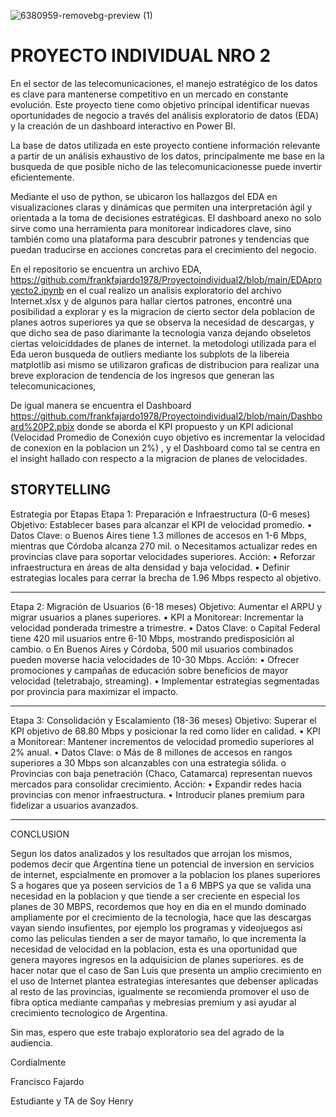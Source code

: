 


![6380959-removebg-preview (1)](https://github.com/user-attachments/assets/cc45eeb2-37ea-4ad1-b2c0-cac0f2cafb5a)



# PROYECTO INDIVIDUAL NRO 2

En el sector de las telecomunicaciones, el manejo estratégico de los datos es clave para mantenerse competitivo en un mercado en constante evolución. Este proyecto tiene como objetivo principal identificar nuevas oportunidades de negocio a través del análisis exploratorio de datos (EDA) y la creación de un dashboard interactivo en Power BI.

La base de datos utilizada en este proyecto contiene información relevante a partir de un análisis exhaustivo de los datos, principalmente me base en la busqueda de que posible nicho de las telecomunicacionesse puede invertir eficientemente.

Mediante el uso de python, se ubicaron los hallazgos del EDA en visualizaciones claras y dinámicas que permiten una interpretación ágil y orientada a la toma de decisiones estratégicas. El dashboard anexo no solo sirve como una herramienta para monitorear indicadores clave, sino también como una plataforma para descubrir patrones y tendencias que puedan traducirse en acciones concretas para el crecimiento del negocio.

En el repositorio se encuentra un archivo EDA, https://github.com/frankfajardo1978/Proyectoindividual2/blob/main/EDAproyecto2.ipynb en el cual realizo un analisis exploratorio del archivo Internet.xlsx y de algunos para hallar ciertos patrones, encontré una posibilidad a explorar y es la migracion de cierto sector dela poblacion de planes aotros superiores ya que se observa la necesidad de descargas, y que dicho sea de paso diarimante la tecnologia vanza dejando obseletos ciertas veloiciddades de planes de internet. la metodologi utilizada para el Eda ueron busqueda de outliers mediante los subplots de la libereia matplotlib asi mismo se utilizaron graficas de distribucion para realizar una breve exploracion de tendencia de los ingresos que generan las telecomunicaciones, 

De igual manera se encuentra el Dashboard https://github.com/frankfajardo1978/Proyectoindividual2/blob/main/Dashboard%20P2.pbix donde se aborda el KPI propuesto y un KPI adicional (Velocidad Promedio de Conexión cuyo objetivo es incrementar la velocidad de conexion en la poblacion un 2%) , y el Dashboard como tal se centra en el insight hallado con respecto a la migracion de planes de velocidades.

## STORYTELLING

Estrategia por Etapas
Etapa 1: Preparación e Infraestructura (0-6 meses)
Objetivo: Establecer bases para alcanzar el KPI de velocidad promedio.
•	Datos Clave:
o	Buenos Aires tiene 1.3 millones de accesos en 1-6 Mbps, mientras que Córdoba alcanza 270 mil.
o	Necesitamos actualizar redes en provincias clave para soportar velocidades superiores.
Acción:
•	Reforzar infraestructura en áreas de alta densidad y baja velocidad.
•	Definir estrategias locales para cerrar la brecha de 1.96 Mbps respecto al objetivo.
________________________________________
Etapa 2: Migración de Usuarios (6-18 meses)
Objetivo: Aumentar el ARPU y migrar usuarios a planes superiores.
•	KPI a Monitorear: Incrementar la velocidad ponderada trimestre a trimestre.
•	Datos Clave:
o	Capital Federal tiene 420 mil usuarios entre 6-10 Mbps, mostrando predisposición al cambio.
o	En Buenos Aires y Córdoba, 500 mil usuarios combinados pueden moverse hacia velocidades de 10-30 Mbps.
Acción:
•	Ofrecer promociones y campañas de educación sobre beneficios de mayor velocidad (teletrabajo, streaming).
•	Implementar estrategias segmentadas por provincia para maximizar el impacto.
________________________________________
Etapa 3: Consolidación y Escalamiento (18-36 meses)
Objetivo: Superar el KPI objetivo de 68.80 Mbps y posicionar la red como líder en calidad.
•	KPI a Monitorear: Mantener incrementos de velocidad promedio superiores al 2% anual.
•	Datos Clave:
o	Más de 8 millones de accesos en rangos superiores a 30 Mbps son alcanzables con una estrategia sólida.
o	Provincias con baja penetración (Chaco, Catamarca) representan nuevos mercados para consolidar crecimiento.
Acción:
•	Expandir redes hacia provincias con menor infraestructura.
•	Introducir planes premium para fidelizar a usuarios avanzados.
________________________________________
CONCLUSION

Segun los datos analizados y los resultados que arrojan los mismos, podemos decir que Argentina tiene un potencial de inversion en servicios de internet, espcialmente en promover a la poblacion los planes superiores S a hogares que ya poseen servicios de 1 a 6 MBPS ya que se valida una necesidad en la poblacion y que tiende a ser creciente en especial los planes de 30 MBPS, recordemos que hoy en dia en el mundo dominado ampliamente por el crecimiento de la tecnologia, hace que las descargas vayan siendo insufientes, por ejemplo los programas y videojuegos asi como las peliculas tienden a ser de mayor tamaño, lo que incrementa la necesidad de velocidad en la poblacion, esta es una oportunidad que genera mayores ingresos en la adquisicion de planes superiores. es de hacer notar que el caso de San Luis que presenta un amplio crecimiento en el uso de Internet plantea estrategias interesantes que debenser aplicadas al resto de las provincias, igualmente se recomienda promover el uso de fibra optica mediante campañas y mebresias premium y asi ayudar al crecimiento tecnologico de Argentina.

Sin mas, espero que este trabajo exploratorio sea del agrado de la audiencia.

Cordialmente

Francisco Fajardo

Estudiante y TA de Soy Henry
